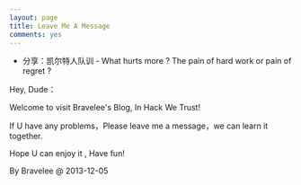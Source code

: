```yaml
---
layout: page
title: Leave Me A Message
comments: yes
---
```


* 分享：凯尔特人队训 - What hurts more ? The pain of hard work or pain of regret ?

Hey, Dude：

Welcome to visit Bravelee's Blog, In Hack We Trust!

If U have any problems，Please leave me a message，we can learn it together.

Hope U can enjoy it , Have fun!

By Bravelee @ 2013-12-05